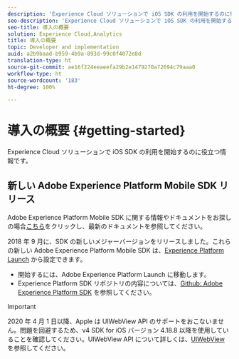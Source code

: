 ```yaml
---
description: 'Experience Cloud ソリューションで iOS SDK の利用を開始するのに役立つ情報です。 '
seo-description: 'Experience Cloud ソリューションで iOS SDK の利用を開始するのに役立つ情報です。 '
seo-title: 導入の概要
solution: Experience Cloud,Analytics
title: 導入の概要
topic: Developer and implementation
uuid: a2b9baad-b959-4b9a-893d-99c0f4072e8d
translation-type: ht
source-git-commit: ae16f224eeaeefa29b2e1479270a72694c79aaa0
workflow-type: ht
source-wordcount: '183'
ht-degree: 100%

---
```



# 導入の概要 {#getting-started}

Experience Cloud ソリューションで iOS SDK の利用を開始するのに役立つ情報です。

## 新しい Adobe Experience Platform Mobile SDK リリース

Adobe Experience Platform Mobile SDK に関する情報やドキュメントをお探しの場合[こちら](https://aep-sdks.gitbook.io/docs/)をクリックし、最新のドキュメントを参照してください。

2018 年 9 月に、SDK の新しいメジャーバージョンをリリースしました。これらの新しい Adobe Experience Platform Mobile SDK は、[Experience Platform Launch](https://www.adobe.com/jp/experience-platform/launch.html) から設定できます。

* 開始するには、Adobe Experience Platform Launch に移動します。
* Experience Platform SDK リポジトリの内容については、[Github: Adobe Experience Platform SDK](https://github.com/Adobe-Marketing-Cloud/acp-sdks) を参照してください。

>[!IMPORTANT]
>
>2020 年 4 月 1 日以降、Apple は UIWebView API のサポートをおこないません。問題を回避するため、v4 SDK for iOS バージョン 4.18.8 以降を使用していることを確認してください。UIWebView API について詳しくは、[UIWebView](https://developer.apple.com/documentation/uikit/uiwebview) を参照してください。
